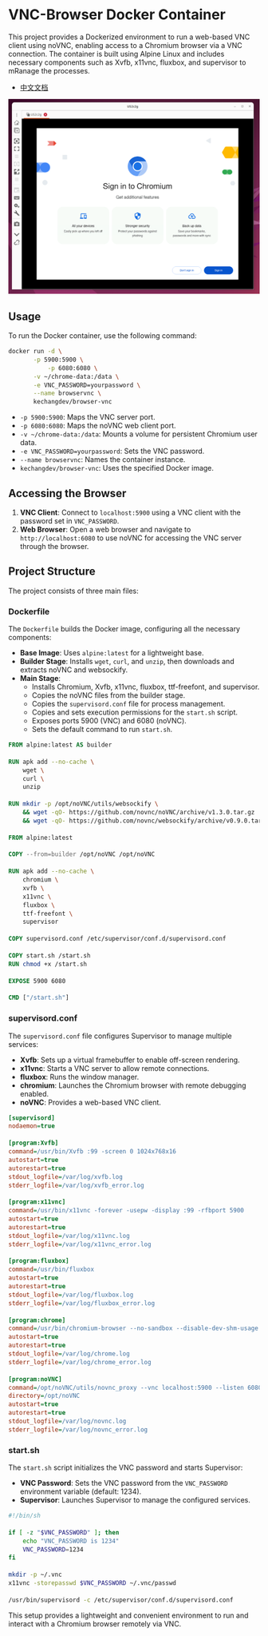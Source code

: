 # VNC-Browser Docker Container

This project provides a Dockerized environment to run a web-based VNC client using noVNC, enabling access to a Chromium browser via a VNC connection. The container is built using Alpine Linux and includes necessary components such as Xvfb, x11vnc, fluxbox, and supervisor to mRanage the processes.

- [中文文档](./README_CHINESE.md)

![](./show.png)



## Usage

To run the Docker container, use the following command:

```sh
docker run -d \
	   -p 5900:5900 \
           -p 6080:6080 \
	   -v ~/chrome-data:/data \
	   -e VNC_PASSWORD=yourpassword \
	   --name browservnc \
	   kechangdev/browser-vnc
```

- `-p 5900:5900`: Maps the VNC server port.
- `-p 6080:6080`: Maps the noVNC web client port.
- `-v ~/chrome-data:/data`: Mounts a volume for persistent Chromium user data.
- `-e VNC_PASSWORD=yourpassword`: Sets the VNC password.
- `--name browservnc`: Names the container instance.
- `kechangdev/browser-vnc`: Uses the specified Docker image.

## Accessing the Browser

1. **VNC Client**: Connect to `localhost:5900` using a VNC client with the password set in `VNC_PASSWORD`.
2. **Web Browser**: Open a web browser and navigate to `http://localhost:6080` to use noVNC for accessing the VNC server through the browser.

## Project Structure

The project consists of three main files:

### Dockerfile

The `Dockerfile` builds the Docker image, configuring all the necessary components:

- **Base Image**: Uses `alpine:latest` for a lightweight base.
- **Builder Stage**: Installs `wget`, `curl`, and `unzip`, then downloads and extracts noVNC and websockify.
- **Main Stage**: 
  - Installs Chromium, Xvfb, x11vnc, fluxbox, ttf-freefont, and supervisor.
  - Copies the noVNC files from the builder stage.
  - Copies the `supervisord.conf` file for process management.
  - Copies and sets execution permissions for the `start.sh` script.
  - Exposes ports 5900 (VNC) and 6080 (noVNC).
  - Sets the default command to run `start.sh`.

```dockerfile
FROM alpine:latest AS builder

RUN apk add --no-cache \
    wget \
    curl \
    unzip

RUN mkdir -p /opt/noVNC/utils/websockify \
    && wget -qO- https://github.com/novnc/noVNC/archive/v1.3.0.tar.gz | tar xz --strip 1 -C /opt/noVNC \
    && wget -qO- https://github.com/novnc/websockify/archive/v0.9.0.tar.gz | tar xz --strip 1 -C /opt/noVNC/utils/websockify

FROM alpine:latest

COPY --from=builder /opt/noVNC /opt/noVNC

RUN apk add --no-cache \
    chromium \
    xvfb \
    x11vnc \
    fluxbox \
    ttf-freefont \
    supervisor

COPY supervisord.conf /etc/supervisor/conf.d/supervisord.conf

COPY start.sh /start.sh
RUN chmod +x /start.sh

EXPOSE 5900 6080

CMD ["/start.sh"]
```

### supervisord.conf

The `supervisord.conf` file configures Supervisor to manage multiple services:

- **Xvfb**: Sets up a virtual framebuffer to enable off-screen rendering.
- **x11vnc**: Starts a VNC server to allow remote connections.
- **fluxbox**: Runs the window manager.
- **chromium**: Launches the Chromium browser with remote debugging enabled.
- **noVNC**: Provides a web-based VNC client.

```ini
[supervisord]
nodaemon=true

[program:Xvfb]
command=/usr/bin/Xvfb :99 -screen 0 1024x768x16
autostart=true
autorestart=true
stdout_logfile=/var/log/xvfb.log
stderr_logfile=/var/log/xvfb_error.log

[program:x11vnc]
command=/usr/bin/x11vnc -forever -usepw -display :99 -rfbport 5900
autostart=true
autorestart=true
stdout_logfile=/var/log/x11vnc.log
stderr_logfile=/var/log/x11vnc_error.log

[program:fluxbox]
command=/usr/bin/fluxbox
autostart=true
autorestart=true
stdout_logfile=/var/log/fluxbox.log
stderr_logfile=/var/log/fluxbox_error.log

[program:chrome]
command=/usr/bin/chromium-browser --no-sandbox --disable-dev-shm-usage --remote-debugging-port=9222 --user-data-dir=/data --display=:99
autostart=true
autorestart=true
stdout_logfile=/var/log/chrome.log
stderr_logfile=/var/log/chrome_error.log

[program:noVNC]
command=/opt/noVNC/utils/novnc_proxy --vnc localhost:5900 --listen 6080
directory=/opt/noVNC
autostart=true
autorestart=true
stdout_logfile=/var/log/novnc.log
stderr_logfile=/var/log/novnc_error.log
```

### start.sh

The `start.sh` script initializes the VNC password and starts Supervisor:

- **VNC Password**: Sets the VNC password from the `VNC_PASSWORD` environment variable (default: 1234).
- **Supervisor**: Launches Supervisor to manage the configured services.

```sh
#!/bin/sh
  
if [ -z "$VNC_PASSWORD" ]; then
    echo "VNC_PASSWORD is 1234"
    VNC_PASSWORD=1234
fi

mkdir -p ~/.vnc
x11vnc -storepasswd $VNC_PASSWORD ~/.vnc/passwd

/usr/bin/supervisord -c /etc/supervisor/conf.d/supervisord.conf
```

This setup provides a lightweight and convenient environment to run and interact with a Chromium browser remotely via VNC.
